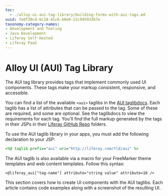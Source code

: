 ```yaml
---
toc:
  - ./alloy-ui-aui-tag-library/building-forms-with-aui-tags.md
uuid: fedf30cd-6c18-41c6-b8e0-22c995933b7e
taxonomy-category-names:
- Development and Tooling
- Java Development
- Liferay Self-Hosted
- Liferay PaaS
---
```

# Alloy UI (AUI) Tag Library

The AUI tag library provides tags that implement commonly used UI components.  These tags make your markup consistent, responsive, and accessible.

You can find a list of the available `<aui>` taglibs in the  [AUI taglibdocs](https://learn.liferay.com/reference/latest/en/dxp/taglibs/util-taglib/aui/tld-summary.html).  Each taglib has a list of attributes that can be passed to the tag. Some of  these are required, and some are optional. See the taglibdocs to view the  requirements for each tag. You'll find the full markup generated by the tags in  their JSPs in their  [Liferay GitHub Repo](https://github.com/liferay/liferay-portal/tree/7.2.x/portal-web/docroot/html/taglib/aui)  folders.

To use the AUI taglib library in your apps, you must add the following  declaration to your JSP:

```jsp
<%@ taglib prefix="aui" uri="http://liferay.com/tld/aui" %>
```

The AUI taglib is also available via a macro for your FreeMarker theme templates  and web content templates. Follow this syntax:

```
<@liferay_aui["tag-name"] attribute="string value" attribute=10 />
```

This section covers how to create UI components with the AUI taglibs. Each  article contains code examples along with a screenshot of the resulting UI.
